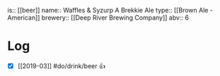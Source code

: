 is:: [[beer]]
name:: Waffles & Syzurp A Brekkie Ale
type:: [[Brown Ale - American]]
brewery:: [[Deep River Brewing Company]]
abv:: 6

# Log
- [x] [[2019-03]] #do/drink/beer 👍

